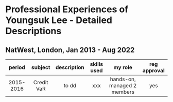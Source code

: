 # Professional Experiences of Youngsuk Lee - Detailed Descriptions

## NatWest, London, Jan 2013 - Aug 2022

|period|subject|description|skills used|my role|reg approval|
| :--: | :--: |       :--: |       :--: | :--: |     :--: |
|2015-2016| Credit VaR | to dd | xxx | hands-on, managed 2 members | yes | 
